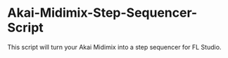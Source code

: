# Akai-Midimix-Step-Sequencer-Script
This script will turn your Akai Midimix into a step sequencer for FL Studio.
